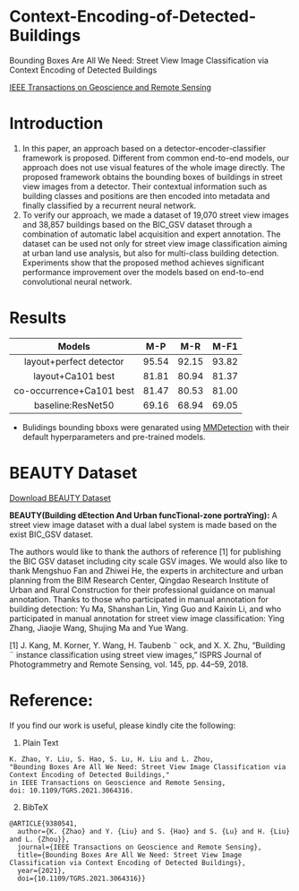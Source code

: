 # Context-Encoding-of-Detected-Buildings
Bounding Boxes Are All We Need: Street View Image Classification via Context Encoding of Detected Buildings

[IEEE Transactions on Geoscience and Remote Sensing](https://ieeexplore.ieee.org/document/9380541)
# Introduction 
1. In this paper, an approach based on a detector-encoder-classifier framework is proposed. Different from common end-to-end models, our approach does not use visual features of the whole image directly. The proposed framework obtains the bounding boxes of buildings in street view images from a detector. Their contextual information such as building classes and positions are then encoded into metadata and finally classified by a recurrent neural network. 
2. To verify our approach, we made a dataset of 19,070 street view images and 38,857 buildings based on the BIC_GSV dataset through a combination of automatic label acquisition and expert annotation. The dataset can be used not only for street view image classification aiming at urban land use analysis, but also for multi-class building detection. Experiments show that the proposed method achieves significant performance improvement over the models based on end-to-end convolutional neural network. 
# Results
|Models|M-P|M-R|M-F1|
| :--:|:--:|:--:|:--:|
|layout+perfect detector	|95.54	|92.15|	93.82|
|layout+Ca101 best	|81.81|	80.94	|81.37|
| co-occurrence+Ca101 best | 81.47	|80.53|	81.00|
|baseline:ResNet50|	69.16	|68.94	|69.05|
* Bulidings bounding bboxs were genarated using [MMDetection](https://github.com/open-mmlab/mmdetection/) with their default hyperparameters and pre-trained models.
# BEAUTY Dataset 
[Download BEAUTY Dataset](https://drive.google.com/file/d/15gHUUwbPVD_JEgdYCSWzKMxjOlmRS5qC/view?usp=sharing)
  
**BEAUTY(Building dEtection And Urban funcTional-zone portraYing):** A street view image dataset with a dual label system is made based on the exist BIC_GSV dataset.

  
The authors would like to thank the authors of reference [1] for publishing the BIC GSV dataset including city scale GSV images. We would also like to thank Mengshuo Fan and Zhiwei He, the experts in architecture and urban planning from the BIM Research Center, Qingdao Research Institute of Urban and Rural Construction for their professional guidance on manual annotation. Thanks to those who participated in manual annotation for building detection: Yu Ma, Shanshan Lin, Ying Guo and Kaixin Li, and who participated in manual annotation for street view image classification: Ying Zhang, Jiaojie Wang, Shujing Ma and Yue Wang.
  

 
 
[1] J. Kang, M. Korner, Y. Wang, H. Taubenb ¨ ock, and X. X. Zhu, “Building ¨ instance classification using street view images,” ISPRS Journal of Photogrammetry and Remote Sensing, vol. 145, pp. 44–59, 2018.

# Reference:

If you find our work is useful, please kindly cite the following:
1. Plain Text
```
K. Zhao, Y. Liu, S. Hao, S. Lu, H. Liu and L. Zhou, 
"Bounding Boxes Are All We Need: Street View Image Classification via Context Encoding of Detected Buildings," 
in IEEE Transactions on Geoscience and Remote Sensing, 
doi: 10.1109/TGRS.2021.3064316.
```
2. BibTeX
```
@ARTICLE{9380541,  
  author={K. {Zhao} and Y. {Liu} and S. {Hao} and S. {Lu} and H. {Liu} and L. {Zhou}},  
  journal={IEEE Transactions on Geoscience and Remote Sensing},   
  title={Bounding Boxes Are All We Need: Street View Image Classification via Context Encoding of Detected Buildings},   
  year={2021},  
  doi={10.1109/TGRS.2021.3064316}}
```
